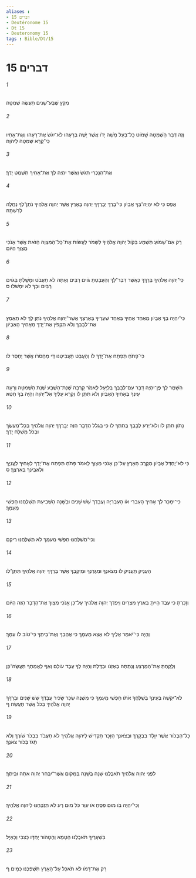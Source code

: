 ```yaml
---
aliases : 
- דברים 15
- Deutéronome 15
- Dt 15
- Deuteronomy 15
tags : Bible/Dt/15
---
```


# דברים 15

###### 1
מִקֵּץ שֶׁבַע־שָׁנִים תַּעֲשֶׂה שְׁמִטָּה׃
###### 2
וְזֶה דְּבַר הַשְּׁמִטָּה שָׁמֹוט כָּל־בַּעַל מַשֵּׁה יָדֹו אֲשֶׁר יַשֶּׁה בְּרֵעֵהוּ לֹא־יִגֹּשׂ אֶת־רֵעֵהוּ וְאֶת־אָחִיו כִּי־קָרָא שְׁמִטָּה לַיהוָה׃
###### 3
אֶת־הַנָּכְרִי תִּגֹּשׂ וַאֲשֶׁר יִהְיֶה לְךָ אֶת־אָחִיךָ תַּשְׁמֵט יָדֶךָ׃
###### 4
אֶפֶס כִּי לֹא יִהְיֶה־בְּךָ אֶבְיֹון כִּי־בָרֵךְ יְבָרֶךְךָ יְהוָה בָּאָרֶץ אֲשֶׁר יְהוָה אֱלֹהֶיךָ נֹתֵן־לְךָ נַחֲלָה לְרִשְׁתָּהּ׃
###### 5
רַק אִם־שָׁמֹועַ תִּשְׁמַע בְּקֹול יְהוָה אֱלֹהֶיךָ לִשְׁמֹר לַעֲשֹׂות אֶת־כָּל־הַמִּצְוָה הַזֹּאת אֲשֶׁר אָנֹכִי מְצַוְּךָ הַיֹּום׃
###### 6
כִּי־יְהוָה אֱלֹהֶיךָ בֵּרַךְךָ כַּאֲשֶׁר דִּבֶּר־לָךְ וְהַעֲבַטְתָּ גֹּויִם רַבִּים וְאַתָּה לֹא תַעֲבֹט וּמָשַׁלְתָּ בְּגֹויִם רַבִּים וּבְךָ לֹא יִמְשֹׁלוּ׃ ס
###### 7
כִּי־יִהְיֶה בְךָ אֶבְיֹון מֵאַחַד אַחֶיךָ בְּאַחַד שְׁעָרֶיךָ בְּאַרְצְךָ אֲשֶׁר־יְהוָה אֱלֹהֶיךָ נֹתֵן לָךְ לֹא תְאַמֵּץ אֶת־לְבָבְךָ וְלֹא תִקְפֹּץ אֶת־יָדְךָ מֵאָחִיךָ הָאֶבְיֹון׃
###### 8
כִּי־פָתֹחַ תִּפְתַּח אֶת־יָדְךָ לֹו וְהַעֲבֵט תַּעֲבִיטֶנּוּ דֵּי מַחְסֹרֹו אֲשֶׁר יֶחְסַר לֹו׃
###### 9
הִשָּׁמֶר לְךָ פֶּן־יִהְיֶה דָבָר עִם־לְבָבְךָ בְלִיַּעַל לֵאמֹר קָרְבָה שְׁנַת־הַשֶּׁבַע שְׁנַת הַשְּׁמִטָּה וְרָעָה עֵינְךָ בְּאָחִיךָ הָאֶבְיֹון וְלֹא תִתֵּן לֹו וְקָרָא עָלֶיךָ אֶל־יְהוָה וְהָיָה בְךָ חֵטְא׃
###### 10
נָתֹון תִּתֵּן לֹו וְלֹא־יֵרַע לְבָבְךָ בְּתִתְּךָ לֹו כִּי בִּגְלַל הַדָּבָר הַזֶּה יְבָרֶךְךָ יְהוָה אֱלֹהֶיךָ בְּכָל־מַעֲשֶׂךָ וּבְכֹל מִשְׁלַח יָדֶךָ׃
###### 11
כִּי לֹא־יֶחְדַּל אֶבְיֹון מִקֶּרֶב הָאָרֶץ עַל־כֵּן אָנֹכִי מְצַוְּךָ לֵאמֹר פָּתֹחַ תִּפְתַּח אֶת־יָדְךָ לְאָחִיךָ לַעֲנִיֶּךָ וּלְאֶבְיֹנְךָ בְּאַרְצֶךָ׃ ס
###### 12
כִּי־יִמָּכֵר לְךָ אָחִיךָ הָעִבְרִי אֹו הָעִבְרִיָּה וַעֲבָדְךָ שֵׁשׁ שָׁנִים וּבַשָּׁנָה הַשְּׁבִיעִת תְּשַׁלְּחֶנּוּ חָפְשִׁי מֵעִמָּךְ׃
###### 13
וְכִי־תְשַׁלְּחֶנּוּ חָפְשִׁי מֵעִמָּךְ לֹא תְשַׁלְּחֶנּוּ רֵיקָם׃
###### 14
הַעֲנֵיק תַּעֲנִיק לֹו מִצֹּאנְךָ וּמִגָּרְנְךָ וּמִיִּקְבֶךָ אֲשֶׁר בֵּרַךְךָ יְהוָה אֱלֹהֶיךָ תִּתֶּן־לֹו׃
###### 15
וְזָכַרְתָּ כִּי עֶבֶד הָיִיתָ בְּאֶרֶץ מִצְרַיִם וַיִּפְדְּךָ יְהוָה אֱלֹהֶיךָ עַל־כֵּן אָנֹכִי מְצַוְּךָ אֶת־הַדָּבָר הַזֶּה הַיֹּום׃
###### 16
וְהָיָה כִּי־יֹאמַר אֵלֶיךָ לֹא אֵצֵא מֵעִמָּךְ כִּי אֲהֵבְךָ וְאֶת־בֵּיתֶךָ כִּי־טֹוב לֹו עִמָּךְ׃
###### 17
וְלָקַחְתָּ אֶת־הַמַּרְצֵעַ וְנָתַתָּה בְאָזְנֹו וּבַדֶּלֶת וְהָיָה לְךָ עֶבֶד עֹולָם וְאַף לַאֲמָתְךָ תַּעֲשֶׂה־כֵּן׃
###### 18
לֹא־יִקְשֶׁה בְעֵינֶךָ בְּשַׁלֵּחֲךָ אֹתֹו חָפְשִׁי מֵעִמָּךְ כִּי מִשְׁנֶה שְׂכַר שָׂכִיר עֲבָדְךָ שֵׁשׁ שָׁנִים וּבֵרַךְךָ יְהוָה אֱלֹהֶיךָ בְּכֹל אֲשֶׁר תַּעֲשֶׂה׃ ף
###### 19
כָּל־הַבְּכֹור אֲשֶׁר יִוָּלֵד בִּבְקָרְךָ וּבְצֹאנְךָ הַזָּכָר תַּקְדִּישׁ לַיהוָה אֱלֹהֶיךָ לֹא תַעֲבֹד בִּבְכֹר שֹׁורֶךָ וְלֹא תָגֹז בְּכֹור צֹאנֶךָ׃
###### 20
לִפְנֵי יְהוָה אֱלֹהֶיךָ תֹאכֲלֶנּוּ שָׁנָה בְשָׁנָה בַּמָּקֹום אֲשֶׁר־יִבְחַר יְהוָה אַתָּה וּבֵיתֶךָ׃
###### 21
וְכִי־יִהְיֶה בֹו מוּם פִּסֵּחַ אֹו עִוֵּר כֹּל מוּם רָע לֹא תִזְבָּחֶנּוּ לַיהוָה אֱלֹהֶיךָ׃
###### 22
בִּשְׁעָרֶיךָ תֹּאכֲלֶנּוּ הַטָּמֵא וְהַטָּהֹור יַחְדָּו כַּצְּבִי וְכָאַיָּל׃
###### 23
רַק אֶת־דָּמֹו לֹא תֹאכֵל עַל־הָאָרֶץ תִּשְׁפְּכֶנּוּ כַּמָּיִם׃ ף
